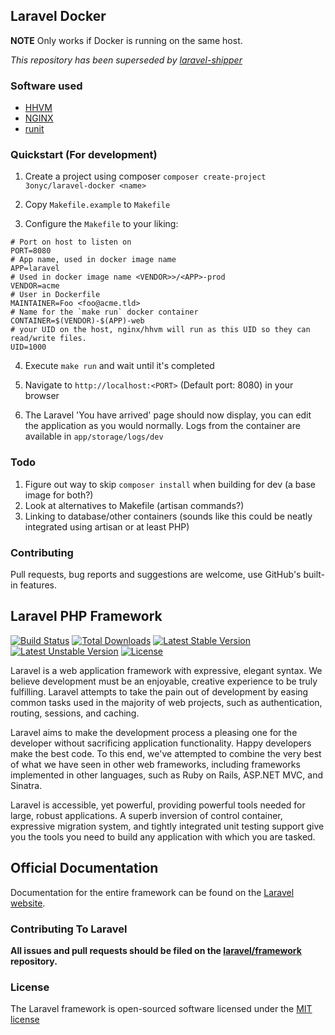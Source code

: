 ## Laravel Docker

**NOTE** Only works if Docker is running on the same host.

*This repository has been superseded by [laravel-shipper](https://github.com/3onyc/laravel-shipper)*

### Software used

* [HHVM](http://hhvm.com/)
* [NGINX](http://nginx.org/)
* [runit](http://smarden.org/runit/)

### Quickstart (For development)

1. Create a project using composer
   `composer create-project 3onyc/laravel-docker <name>`

2. Copy `Makefile.example` to `Makefile`

3. Configure the `Makefile` to your liking:

```
# Port on host to listen on
PORT=8080
# App name, used in docker image name
APP=laravel
# Used in docker image name <VENDOR>>/<APP>-prod
VENDOR=acme
# User in Dockerfile
MAINTAINER=Foo <foo@acme.tld>
# Name for the `make run` docker container
CONTAINER=$(VENDOR)-$(APP)-web
# your UID on the host, nginx/hhvm will run as this UID so they can read/write files.
UID=1000
```

4. Execute `make run` and wait until it's completed

5. Navigate to `http://localhost:<PORT>` (Default port: 8080) in your browser

6. The Laravel 'You have arrived' page should now display, you can edit the application as
   you would normally. Logs from the container are available in `app/storage/logs/dev`

### Todo

1. Figure out way to skip `composer install` when building for dev (a base image for both?)
2. Look at alternatives to Makefile (artisan commands?)
3. Linking to database/other containers (sounds like this could be neatly integrated using artisan or at least PHP)

### Contributing

Pull requests, bug reports and suggestions are welcome, use GitHub's built-in features.

## Laravel PHP Framework

[![Build Status](https://travis-ci.org/laravel/framework.svg)](https://travis-ci.org/laravel/framework)
[![Total Downloads](https://poser.pugx.org/laravel/framework/downloads.svg)](https://packagist.org/packages/laravel/framework)
[![Latest Stable Version](https://poser.pugx.org/laravel/framework/v/stable.svg)](https://packagist.org/packages/laravel/framework)
[![Latest Unstable Version](https://poser.pugx.org/laravel/framework/v/unstable.svg)](https://packagist.org/packages/laravel/framework)
[![License](https://poser.pugx.org/laravel/framework/license.svg)](https://packagist.org/packages/laravel/framework)

Laravel is a web application framework with expressive, elegant syntax. We believe development must be an enjoyable, creative experience to be truly fulfilling. Laravel attempts to take the pain out of development by easing common tasks used in the majority of web projects, such as authentication, routing, sessions, and caching.

Laravel aims to make the development process a pleasing one for the developer without sacrificing application functionality. Happy developers make the best code. To this end, we've attempted to combine the very best of what we have seen in other web frameworks, including frameworks implemented in other languages, such as Ruby on Rails, ASP.NET MVC, and Sinatra.

Laravel is accessible, yet powerful, providing powerful tools needed for large, robust applications. A superb inversion of control container, expressive migration system, and tightly integrated unit testing support give you the tools you need to build any application with which you are tasked.

## Official Documentation

Documentation for the entire framework can be found on the [Laravel website](http://laravel.com/docs).

### Contributing To Laravel

**All issues and pull requests should be filed on the [laravel/framework](http://github.com/laravel/framework) repository.**

### License

The Laravel framework is open-sourced software licensed under the [MIT license](http://opensource.org/licenses/MIT)

